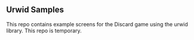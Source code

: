 Urwid Samples
--------------

This repo contains example screens for the Discard game using the urwid library. This repo is
temporary.
